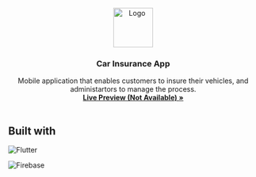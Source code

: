 <br />

<div align="center">
  
  <img src="https://static.vecteezy.com/system/resources/previews/025/866/795/non_2x/car-plan-icon-blue-and-orange-insurance-free-png.png" alt="Logo" width=80>

  <h3 align="center">Car Insurance App</h3>

  <p align="center">
    Mobile application that enables customers to insure their vehicles, and administartors to manage the process.
    <br />
    <a href="/"><strong>Live Preview (Not Available) »</strong></a>
    <br />
    <br />

  </p>
</div>



## Built with


![Flutter](https://img.shields.io/badge/Flutter-02569B?style=for-the-badge&logo=flutter&logoColor=white)

![Firebase](https://img.shields.io/badge/firebase-ffca28?style=for-the-badge&logo=firebase&logoColor=blac)